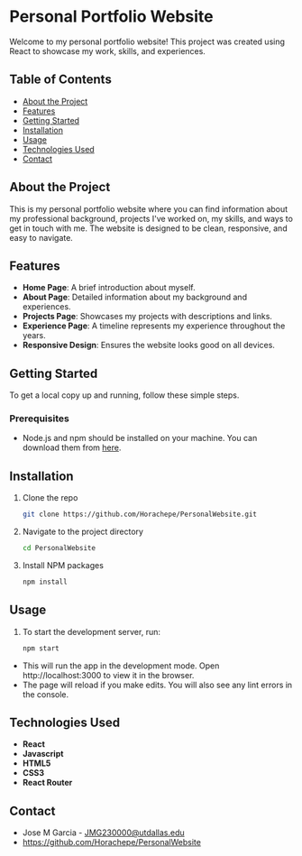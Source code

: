# Personal Portfolio Website

Welcome to my personal portfolio website! This project was created using React to showcase my work, skills, and experiences.

## Table of Contents

- [About the Project](#about-the-project)
- [Features](#features)
- [Getting Started](#getting-started)
- [Installation](#installation)
- [Usage](#usage)
- [Technologies Used](#technologies-used)
- [Contact](#contact)

## About the Project

This is my personal portfolio website where you can find information about my professional background, projects I've worked on, my skills, and ways to get in touch with me. The website is designed to be clean, responsive, and easy to navigate.

## Features

- **Home Page**: A brief introduction about myself.
- **About Page**: Detailed information about my background and experiences.
- **Projects Page**: Showcases my projects with descriptions and links.
- **Experience Page**: A timeline represents my experience throughout the years.
- **Responsive Design**: Ensures the website looks good on all devices.

## Getting Started

To get a local copy up and running, follow these simple steps.

### Prerequisites

- Node.js and npm should be installed on your machine. You can download them from [here](https://nodejs.org/).

## Installation

1. Clone the repo
   ```sh
   git clone https://github.com/Horachepe/PersonalWebsite.git
2. Navigate to the project directory
   ```sh
   cd PersonalWebsite
3. Install NPM packages
   ```sh
   npm install

## Usage

1. To start the development server, run:
   ```sh   
   npm start
   
- This will run the app in the development mode. Open http://localhost:3000 to view it in the browser.
- The page will reload if you make edits. You will also see any lint errors in the console.

## Technologies Used

- **React**
- **Javascript**
- **HTML5**
- **CSS3**
- **React Router**

## Contact

- Jose M Garcia - JMG230000@utdallas.edu
- https://github.com/Horachepe/PersonalWebsite
